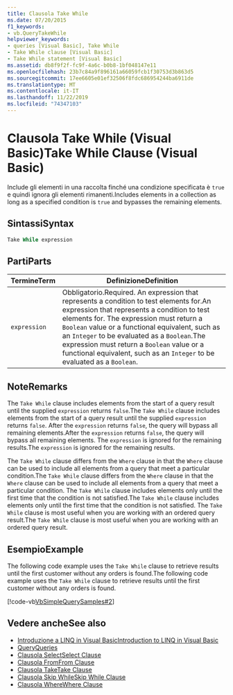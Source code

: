 ```yaml
---
title: Clausola Take While
ms.date: 07/20/2015
f1_keywords:
- vb.QueryTakeWhile
helpviewer_keywords:
- queries [Visual Basic], Take While
- Take While clause [Visual Basic]
- Take While statement [Visual Basic]
ms.assetid: db8f9f2f-fc9f-4a6c-b0b8-1bf048147e11
ms.openlocfilehash: 23b7c84a9f896161a66059fcb1f30753d3b863d5
ms.sourcegitcommit: 17ee6605e01ef32506f8fdc686954244ba6911de
ms.translationtype: MT
ms.contentlocale: it-IT
ms.lasthandoff: 11/22/2019
ms.locfileid: "74347103"
---
```

# <a name="take-while-clause-visual-basic"></a><span data-ttu-id="99cf3-102">Clausola Take While (Visual Basic)</span><span class="sxs-lookup"><span data-stu-id="99cf3-102">Take While Clause (Visual Basic)</span></span>
<span data-ttu-id="99cf3-103">Include gli elementi in una raccolta finché una condizione specificata è `true` e quindi ignora gli elementi rimanenti.</span><span class="sxs-lookup"><span data-stu-id="99cf3-103">Includes elements in a collection as long as a specified condition is `true` and bypasses the remaining elements.</span></span>  
  
## <a name="syntax"></a><span data-ttu-id="99cf3-104">Sintassi</span><span class="sxs-lookup"><span data-stu-id="99cf3-104">Syntax</span></span>  
  
```vb  
Take While expression  
```  
  
## <a name="parts"></a><span data-ttu-id="99cf3-105">Parti</span><span class="sxs-lookup"><span data-stu-id="99cf3-105">Parts</span></span>  
  
|<span data-ttu-id="99cf3-106">Termine</span><span class="sxs-lookup"><span data-stu-id="99cf3-106">Term</span></span>|<span data-ttu-id="99cf3-107">Definizione</span><span class="sxs-lookup"><span data-stu-id="99cf3-107">Definition</span></span>|  
|---|---|  
|`expression`|<span data-ttu-id="99cf3-108">Obbligatorio.</span><span class="sxs-lookup"><span data-stu-id="99cf3-108">Required.</span></span> <span data-ttu-id="99cf3-109">An expression that represents a condition to test elements for.</span><span class="sxs-lookup"><span data-stu-id="99cf3-109">An expression that represents a condition to test elements for.</span></span> <span data-ttu-id="99cf3-110">The expression must return a `Boolean` value or a functional equivalent, such as an `Integer` to be evaluated as a `Boolean`.</span><span class="sxs-lookup"><span data-stu-id="99cf3-110">The expression must return a `Boolean` value or a functional equivalent, such as an `Integer` to be evaluated as a `Boolean`.</span></span>|  
  
## <a name="remarks"></a><span data-ttu-id="99cf3-111">Note</span><span class="sxs-lookup"><span data-stu-id="99cf3-111">Remarks</span></span>  
 <span data-ttu-id="99cf3-112">The `Take While` clause includes elements from the start of a query result until the supplied `expression` returns `false`.</span><span class="sxs-lookup"><span data-stu-id="99cf3-112">The `Take While` clause includes elements from the start of a query result until the supplied `expression` returns `false`.</span></span> <span data-ttu-id="99cf3-113">After the `expression` returns `false`, the query will bypass all remaining elements.</span><span class="sxs-lookup"><span data-stu-id="99cf3-113">After the `expression` returns `false`, the query will bypass all remaining elements.</span></span> <span data-ttu-id="99cf3-114">The `expression` is ignored for the remaining results.</span><span class="sxs-lookup"><span data-stu-id="99cf3-114">The `expression` is ignored for the remaining results.</span></span>  
  
 <span data-ttu-id="99cf3-115">The `Take While` clause differs from the `Where` clause in that the `Where` clause can be used to include all elements from a query that meet a particular condition.</span><span class="sxs-lookup"><span data-stu-id="99cf3-115">The `Take While` clause differs from the `Where` clause in that the `Where` clause can be used to include all elements from a query that meet a particular condition.</span></span> <span data-ttu-id="99cf3-116">The `Take While` clause includes elements only until the first time that the condition is not satisfied.</span><span class="sxs-lookup"><span data-stu-id="99cf3-116">The `Take While` clause includes elements only until the first time that the condition is not satisfied.</span></span> <span data-ttu-id="99cf3-117">The `Take While` clause is most useful when you are working with an ordered query result.</span><span class="sxs-lookup"><span data-stu-id="99cf3-117">The `Take While` clause is most useful when you are working with an ordered query result.</span></span>  
  
## <a name="example"></a><span data-ttu-id="99cf3-118">Esempio</span><span class="sxs-lookup"><span data-stu-id="99cf3-118">Example</span></span>  
 <span data-ttu-id="99cf3-119">The following code example uses the `Take While` clause to retrieve results until the first customer without any orders is found.</span><span class="sxs-lookup"><span data-stu-id="99cf3-119">The following code example uses the `Take While` clause to retrieve results until the first customer without any orders is found.</span></span>  
  
 [!code-vb[VbSimpleQuerySamples#2](~/samples/snippets/visualbasic/VS_Snippets_VBCSharp/VbSimpleQuerySamples/VB/QuerySamples1.vb#2)]  
  
## <a name="see-also"></a><span data-ttu-id="99cf3-120">Vedere anche</span><span class="sxs-lookup"><span data-stu-id="99cf3-120">See also</span></span>

- [<span data-ttu-id="99cf3-121">Introduzione a LINQ in Visual Basic</span><span class="sxs-lookup"><span data-stu-id="99cf3-121">Introduction to LINQ in Visual Basic</span></span>](../../../visual-basic/programming-guide/language-features/linq/introduction-to-linq.md)
- [<span data-ttu-id="99cf3-122">Query</span><span class="sxs-lookup"><span data-stu-id="99cf3-122">Queries</span></span>](../../../visual-basic/language-reference/queries/index.md)
- [<span data-ttu-id="99cf3-123">Clausola Select</span><span class="sxs-lookup"><span data-stu-id="99cf3-123">Select Clause</span></span>](../../../visual-basic/language-reference/queries/select-clause.md)
- [<span data-ttu-id="99cf3-124">Clausola From</span><span class="sxs-lookup"><span data-stu-id="99cf3-124">From Clause</span></span>](../../../visual-basic/language-reference/queries/from-clause.md)
- [<span data-ttu-id="99cf3-125">Clausola Take</span><span class="sxs-lookup"><span data-stu-id="99cf3-125">Take Clause</span></span>](../../../visual-basic/language-reference/queries/take-clause.md)
- [<span data-ttu-id="99cf3-126">Clausola Skip While</span><span class="sxs-lookup"><span data-stu-id="99cf3-126">Skip While Clause</span></span>](../../../visual-basic/language-reference/queries/skip-while-clause.md)
- [<span data-ttu-id="99cf3-127">Clausola Where</span><span class="sxs-lookup"><span data-stu-id="99cf3-127">Where Clause</span></span>](../../../visual-basic/language-reference/queries/where-clause.md)
